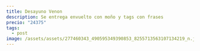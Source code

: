 ```yaml
---
title: Desayuno Venon
description: Se entrega envuelto con moño y tags con frases
precio: "24375"
tags:
  - post
image: /assets/assets/277460343_490595349390853_8255713563107134219_n.jpg
---
```


